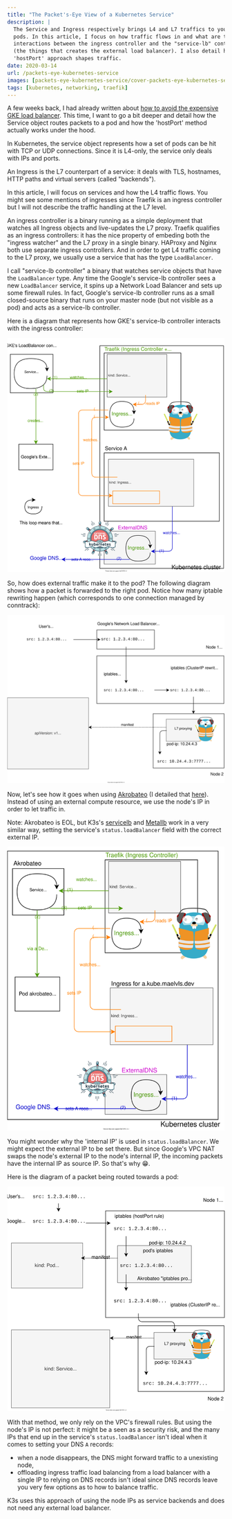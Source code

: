 ```yaml
---
title: "The Packet's-Eye View of a Kubernetes Service"
description: |
  The Service and Ingress respectively brings L4 and L7 traffics to your
  pods. In this article, I focus on how traffic flows in and what are the
  interactions between the ingress controller and the "service-lb" controller
  (the things that creates the external load balancer). I also detail how the
  'hostPort' approach shapes traffic.
date: 2020-03-14
url: /packets-eye-kubernetes-service
images: [packets-eye-kubernetes-service/cover-packets-eye-kubernetes-service.png]
tags: [kubernetes, networking, traefik]
---
```


<!--

1. service vs. ingress (L4 vs L7)

<https://github.com/kubernetes/ingress-gce/search?p=3&q=LoadBalancer&unscoped_q=LoadBalancer>

2. how service and ingress interact with their controllers
3. traffic flow with GKE's service LB and Traefik
4. using my own service controller
5. traffic flow with my own service controller
6. comparison, benchmark, recap

-->

A few weeks back, I had already written about [how to avoid the expensive
GKE load balancer](/avoid-gke-lb-with-hostport/). This time, I want to go a
bit deeper and detail how the Service object routes packets to a pod and
how the 'hostPort' method actually works under the hood.

In Kubernetes, the service object represents how a set of pods can be hit
with TCP or UDP connections. Since it is L4-only, the service only deals
with IPs and ports.

An Ingress is the L7 counterpart of a service: it deals with TLS,
hostnames, HTTP paths and virtual servers (called "backends").

In this article, I will focus on services and how the L4 traffic flows. You
might see some mentions of ingresses since Traefik is an ingress controller
but I will not describe the traffic handling at the L7 level.

An ingress controller is a binary running as a simple deployment that
watches all Ingress objects and live-updates the L7 proxy. Traefik
qualifies as an ingress controllers: it has the nice property of embeding
both the "ingress watcher" and the L7 proxy in a single binary. HAProxy and
Nginx both use separate ingress controllers. And in order to get L4 traffic
coming to the L7 proxy, we usually use a service that has the type
`LoadBalancer`.

I call "service-lb controller" a binary that watches service objects that
have the `LoadBalancer` type. Any time the Google's service-lb controller
sees a new `LoadBalancer` service, it spins up a Network Load Balancer and
sets up some firewall rules. In fact, Google's service-lb controller runs
as a small closed-source binary that runs on your master node (but not
visible as a pod) and acts as a service-lb controller.

Here is a diagram that represents how GKE's service-lb controller interacts
with the ingress controller:

![](kubernetes-service-controllers-with-gke-service.svg)

So, how does external traffic make it to the pod? The following diagram
shows how a packet is forwarded to the right pod. Notice how many iptable
rewriting happen (which corresponds to one connection managed by
conntrack):

![](kubernetes-traffic-with-gke-lb.svg)

Now, let's see how it goes when using
[Akrobateo](https://github.com/kontena/akrobateo) (I detailed that
[here](/avoid-gke-lb-with-hostport/)). Instead of using an external
compute resource, we use the node's IP in order to let traffic in.

Note: Akrobateo is EOL, but K3s's
[servicelb](https://github.com/rancher/k3s/blob/master/pkg/servicelb/controller.go)
and [Metallb](https://github.com/metallb/metallb) work in a very similar
way, setting the service's `status.loadBalancer` field with the correct
external IP.

![](kubernetes-service-controllers-with-akrobateo.svg)

You might wonder why the 'internal IP' is used in `status.loadBalancer`. We
might expect the external IP to be set there. But since Google's VPC NAT
swaps the node's external IP to the node's internal IP, the incoming
packets have the internal IP as source IP. So that's why 😁.

Here is the diagram of a packet being routed towards a pod:

![](kubernetes-traffic-with-akrobateo.svg)

With that method, we only rely on the VPC's firewall rules. But using the
node's IP is not perfect: it might be a seen as a security risk, and the
many IPs that end up in the service's `status.loadBalancer` isn't ideal
when it comes to setting your DNS `A` records:

- when a node disappears, the DNS might forward traffic to a unexisting node,
- offloading ingress traffic load balancing from a load balancer with a
  single IP to relying on DNS records isn't ideal since DNS records leave
  you very few options as to how to balance traffic.

K3s uses this approach of using the node IPs as service backends and does
not need any external load balancer.
